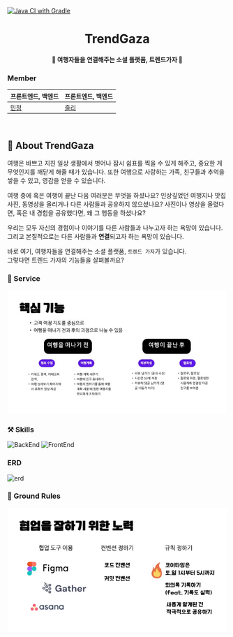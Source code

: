 [![Java CI with Gradle](https://github.com/SpringStudy1019/di/actions/workflows/gradle.yml/badge.svg)](https://github.com/SpringStudy1019/di/actions)

<h1 align="center">TrendGaza</h1>

<h4 align="center">
  🔗 여행자들을 연결해주는 소셜 플랫폼, 트렌드가자 🥾
</h4>

### Member

| 프론트엔드, 백엔드  | 프론트엔드, 백엔드 |
| ------------- | ------------- |
| [민정](https://github.com/likelasttime)  | [줄리](https://github.com/JulieOnIsland)  |

<br>

## 📌 About TrendGaza
여행은 바쁘고 지친 일상 생활에서 벗어나 잠시 쉼표를 찍을 수 있게 해주고, 중요한 게 무엇인지를 깨닫게 해줄 때가 있습니다. 또한 여행으로 사랑하는 가족, 친구들과 추억을 쌓을 수 있고, 영감을 얻을 수 있습니다. 

​여행 중에 혹은 여행이 끝난 다음 여러분은 무엇을 하셨나요? 인상깊었던 여행지나 맛집 사진, 동영상을 올리거나 다른 사람들과 공유하지 않으셨나요? 사진이나 영상을 올렸다면, 혹은 내 경험을 공유했다면, 왜 그 행동을 하셨나요? 

우리는 모두 자신의 경험이나 이야기를 다른 사람들과 나누고자 하는 욕망이 있습니다. 그리고 본질적으로는 다른 사람들과 **연결**되고자 하는 욕망이 있습니다. 

바로 여기, 여행자들을 연결해주는 소셜 플랫폼, `트렌드 가자`가 있습니다. <br>
그렇다면 트렌드 가자의 기능들을 살펴볼까요?

### 👫 Service
![services](img/services.jpg)


### ⚒️ Skills
![BackEnd](img/1.png)
![FrontEnd](img/2.png)

### ERD
![erd](img/erd.png)

### 📝 Ground Rules
![rules](img/rules.jpg)
